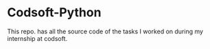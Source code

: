 # Codsoft-Python

This repo. has all the source code of the tasks I worked on during my internship at codsoft. 
